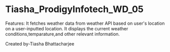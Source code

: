 # Tiasha_ProdigyInfotech_WD_05

Features:
It fetches weather data from weather API based on user's location on a user-inputted location.
It displays the current weather conditions,temparature,and other relevant information.


Created by-Tiasha Bhattacharjee
